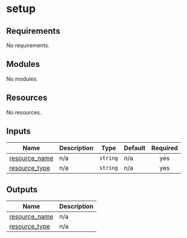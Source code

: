 # setup

<!-- BEGIN_TF_DOCS -->
## Requirements

No requirements.

## Modules

No modules.

## Resources

No resources.

## Inputs

| Name | Description | Type | Default | Required |
|------|-------------|------|---------|:--------:|
| <a name="input_resource_name"></a> [resource\_name](#input\_resource\_name) | n/a | `string` | n/a | yes |
| <a name="input_resource_type"></a> [resource\_type](#input\_resource\_type) | n/a | `string` | n/a | yes |

## Outputs

| Name | Description |
|------|-------------|
| <a name="output_resource_name"></a> [resource\_name](#output\_resource\_name) | n/a |
| <a name="output_resource_type"></a> [resource\_type](#output\_resource\_type) | n/a |
<!-- END_TF_DOCS -->
